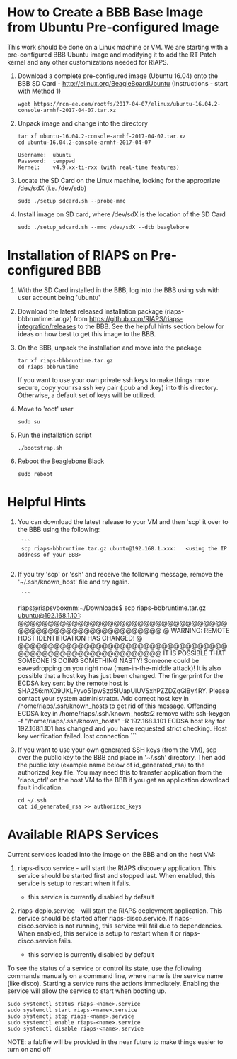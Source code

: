 # How to Create a BBB Base Image from Ubuntu Pre-configured Image

This work should be done on a Linux machine or VM.  We are starting with a pre-configured BBB Ubuntu image and modifying it to add the RT Patch kernel and any other customizations needed for RIAPS.

1. Download a complete pre-configured image (Ubuntu 16.04) onto the BBB SD Card - http://elinux.org/BeagleBoardUbuntu (Instructions - start with Method 1)

    ```
    wget https://rcn-ee.com/rootfs/2017-04-07/elinux/ubuntu-16.04.2-console-armhf-2017-04-07.tar.xz
    ```

2. Unpack image and change into the directory

    ```
    tar xf ubuntu-16.04.2-console-armhf-2017-04-07.tar.xz
    cd ubuntu-16.04.2-console-armhf-2017-04-07
    ```

    ```
    Username:  ubuntu
    Password:  temppwd
    Kernel:    v4.9.xx-ti-rxx (with real-time features)
    ```

3. Locate the SD Card on the Linux machine, looking for the appropriate /dev/sdX (i.e. /dev/sdb)

    ```
    sudo ./setup_sdcard.sh --probe-mmc
    ```
  
4. Install image on SD card, where /dev/sdX is the location of the SD Card 

    ```
    sudo ./setup_sdcard.sh --mmc /dev/sdX --dtb beaglebone
    ```
  
# Installation of RIAPS on Pre-configured BBB 

1. With the SD Card installed in the BBB, log into the BBB using ssh with user account being 'ubuntu'

2. Download the latest released installation package (riaps-bbbruntime.tar.gz) from https://github.com/RIAPS/riaps-integration/releases to the BBB.  See the helpful hints section below for ideas on how best to get this image to the BBB.

3. On the BBB, unpack the installation and move into the package

	```
	tar xf riaps-bbbruntime.tar.gz
	cd riaps-bbbruntime
	```
   If you want to use your own private ssh keys to make things more secure, copy your rsa ssh key pair (.pub and .key) into 
   this directory. Otherwise, a default set of keys will be utilized.  

4. Move to 'root' user
	
	```
	sudo su   
	```	   
	
5. Run the installation script
	
	```
	./bootstrap.sh   
	```	   
6. Reboot the Beaglebone Black
	```
	sudo reboot   
	```
# Helpful Hints 

1. You can download the latest release to your VM and then 'scp' it over to the BBB using the following:
    
    	```
    	scp riaps-bbbruntime.tar.gz ubuntu@192.168.1.xxx:   <using the IP address of your BBB>
   	```
2. If you try 'scp' or 'ssh' and receive the following message, remove the '~/.ssh/known_host' file and try again.

    	```
	riaps@riapsvboxmm:~/Downloads$ scp riaps-bbbruntime.tar.gz ubuntu@192.168.1.101:
	@@@@@@@@@@@@@@@@@@@@@@@@@@@@@@@@@@@@@@@@@@@@@@@@@@@@@@@@@@@
	@    WARNING: REMOTE HOST IDENTIFICATION HAS CHANGED!     @
	@@@@@@@@@@@@@@@@@@@@@@@@@@@@@@@@@@@@@@@@@@@@@@@@@@@@@@@@@@@
	IT IS POSSIBLE THAT SOMEONE IS DOING SOMETHING NASTY!
	Someone could be eavesdropping on you right now (man-in-the-middle attack)!
	It is also possible that a host key has just been changed.
	The fingerprint for the ECDSA key sent by the remote host is
	SHA256:mX09UKLFyvo51pwSzd5IUapUlUVSxhPZZDZqGlBy4RY.
	Please contact your system administrator.
	Add correct host key in /home/riaps/.ssh/known_hosts to get rid of this message.
	Offending ECDSA key in /home/riaps/.ssh/known_hosts:2
	  remove with:
	  ssh-keygen -f "/home/riaps/.ssh/known_hosts" -R 192.168.1.101
	ECDSA host key for 192.168.1.101 has changed and you have requested strict checking.
	Host key verification failed.
	lost connection
    	```
3.  If you want to use your own generated SSH keys (from the VM), scp over the public key to the BBB and place in '~/.ssh' directory.  Then add the public key (example name below of id_generated_rsa) to the authorized_key file.  You may need this to transfer application from the 'riaps_ctrl' on the host VM to the BBB if you get an application download fault indication.

	```
	cd ~/.ssh
	cat id_generated_rsa >> authorized_keys
	```

# Available RIAPS Services

Current services loaded into the image on the BBB and on the host VM:

1. riaps-disco.service - will start the RIAPS discovery application.  This service should be started first and stopped last.  When enabled, this service is setup to restart when it fails.
    
   - this service is currently disabled by default 

2. riaps-deplo.service - will start the RIAPS deployment application.  This service should be started after riaps-disco.service.  If riaps-disco.service is not running, this service will fail due to dependencies.  When enabled, this service is setup to restart when it or riaps-disco.service fails.

   - this service is currently disabled by default

To see the status of a service or control its state, use the following commands manually on a command line, where name is the service name (like disco).  Starting a service runs the actions immediately.  Enabling the service will allow the service to start when booting up.

   ```
   sudo systemctl status riaps-<name>.service
   sudo systemctl start riaps-<name>.service
   sudo systemctl stop riaps-<name>.service
   sudo systemctl enable riaps-<name>.service
   sudo systemctl disable riaps-<name>.service
   ```
 NOTE: a fabfile will be provided in the near future to make things easier to turn on and off
   
